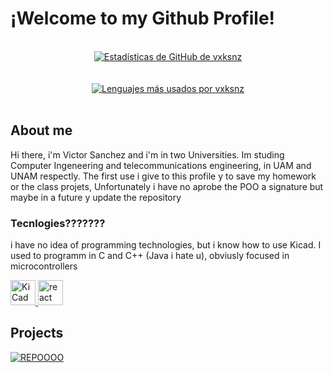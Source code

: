 # ¡Welcome to my Github Profile!

<br>
<div align="center">
  <a href="https://github.com/vxksnz">
    <img src="https://github-readme-stats.vercel.app/api?username=vxksnz&show_icons=true&theme=dracula&line_height=27" alt="Estadísticas de GitHub de vxksnz"/>
  </a>
  <br>
  <br>
  <br>
  <a href="https://github.com/vxksnz">
    <img src="https://github-readme-stats.vercel.app/api/top-langs/?username=vxksnz&layout=compact&theme=dracula" alt="Lenguajes más usados por vxksnz"/>
  </a>
</div>
<br>

## About me
Hi there, i'm Victor Sanchez and i'm in two Universities.
Im studing Computer Ingeneering and telecommunications engineering, in UAM and UNAM respectly.
The first use i give to this profile y to save my homework or the class projets, Unfortunately i have no aprobe the POO a signature but maybe in a future y update the repository

### Tecnlogies???????
i have no idea of programming technologies, but i know how to use Kicad.
I used to programm in C and C++ (Java i hate u), obviusly focused in microcontrollers

<p align="left">
  <a href="https://www.kicad.org/" target="_blank"> 
    <img src="https://www.kicad.org/img/kicad_logo_small.png" alt="KiCad" width="40" height="40"/> 
  </a>
  <a href="(https://isocpp.org/" target="_blank"> 
    <img src="https://upload.wikimedia.org/wikipedia/commons/1/18/ISO_C%2B%2B_Logo.svg" alt="react" width="40" height="40"/> 
  </a>
</p>

## Projects
[![REPOOOO](https://github-readme-stats.vercel.app/api/pin/?username=XimbalEk-Electronica&repo=CompVuelo&theme=dracula)](https://github.com/XimbalEk-Electronica/CompVuelo)

